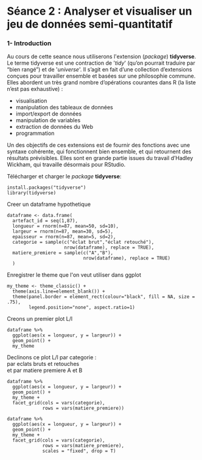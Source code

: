 # Séance 2 : Analyser et visualiser un jeu de données semi-quantitatif

### 1- Introduction

Au cours de cette seance nous utiliserons l'extension (*package*) **tidyverse**.
Le terme tidyverse est une contraction de '*tidy*' (qu’on pourrait traduire par “bien rangé”) et de '*universe*'.
Il s’agit en fait d’une collection d’extensions conçues pour travailler ensemble et basées sur une philosophie commune.
Elles abordent un très grand nombre d’opérations courantes dans R (la liste n’est pas exhaustive) :
- visualisation
- manipulation des tableaux de données
- import/export de données
- manipulation de variables
- extraction de données du Web
- programmation

Un des objectifs de ces extensions est de fournir des fonctions avec une syntaxe cohérente, qui fonctionnent bien ensemble, et qui retournent des résultats prévisibles. Elles sont en grande partie issues du travail d’Hadley Wickham, qui travaille désormais pour RStudio.

Télécharger et charger le *package* **tidyverse**:
```{r}
install.packages("tidyverse")
library(tidyverse)
```

Creer un dataframe hypothetique 
```{r}
dataframe <- data.frame(
  artefact_id = seq(1,87),
  longueur = rnorm(n=87, mean=50, sd=10),
  largeur = rnorm(n=87, mean=30, sd=5),
  epaisseur = rnorm(n=87, mean=5, sd=2),
  categorie = sample(c("éclat brut","éclat retouché"), 
                     nrow(dataframe), replace = TRUE),
  matiere_premiere = sample(c("A","B"), 
                            nrow(dataframe), replace = TRUE)
  )
```

Enregistrer le theme que l'on veut utiliser dans ggplot
```{r}
my_theme <- theme_classic() + 
  theme(axis.line=element_blank()) +
  theme(panel.border = element_rect(colour="black", fill = NA, size = .75),
        legend.position="none", aspect.ratio=1)
```

Creons un premier plot L/l
```{r}
dataframe %>% 
  ggplot(aes(x = longueur, y = largeur)) +
  geom_point() +
  my_theme
```

Declinons ce plot L/l par categorie :  
par eclats bruts et retouches  
et par matiere premiere A et B
```{r}
dataframe %>% 
  ggplot(aes(x = longueur, y = largeur)) +
  geom_point() +
  my_theme +
  facet_grid(cols = vars(categorie), 
             rows = vars(matiere_premiere))

dataframe %>% 
  ggplot(aes(x = longueur, y = largeur)) +
  geom_point() +
  my_theme +
  facet_grid(cols = vars(categorie), 
             rows = vars(matiere_premiere), 
             scales = "fixed", drop = T)
```

